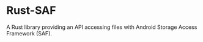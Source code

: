 # Rust-SAF
A Rust library providing an API accessing files with Android Storage Access Framework (SAF).

